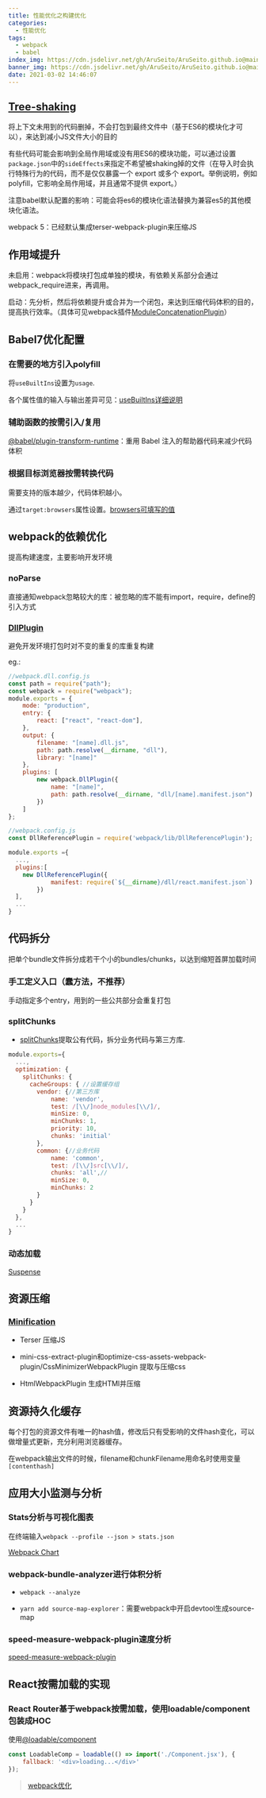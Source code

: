 ```yaml
---
title: 性能优化之构建优化
categories:
  - 性能优化
tags:
  - webpack
  - babel
index_img: https://cdn.jsdelivr.net/gh/AruSeito/AruSeito.github.io@main/source/img/banner/bg2.jpg
banner_img: https://cdn.jsdelivr.net/gh/AruSeito/AruSeito.github.io@main/source/img/banner/bg2.jpg
date: 2021-03-02 14:46:07
---
```


## [Tree-shaking](https://webpack.docschina.org/guides/tree-shaking/)

将上下文未用到的代码删掉，不会打包到最终文件中（基于ES6的模块化才可以），来达到减小JS文件大小的目的

有些代码可能会影响到全局作用域或没有用ES6的模块功能，可以通过设置`package.json`中的`sideEffects`来指定不希望被shaking掉的文件（在导入时会执行特殊行为的代码，而不是仅仅暴露一个 export 或多个 export。举例说明，例如 polyfill，它影响全局作用域，并且通常不提供 export。）

注意babel默认配置的影响：可能会将es6的模块化语法替换为兼容es5的其他模块化语法。

webpack 5：已经默认集成terser-webpack-plugin来压缩JS

## 作用域提升

未启用：webpack将模块打包成单独的模块，有依赖关系部分会通过webpack_require进来，再调用。

启动：先分析，然后将依赖提升或合并为一个闭包，来达到压缩代码体积的目的，提高执行效率。（具体可见webpack插件[ModuleConcatenationPlugin](https://webpack.docschina.org/plugins/module-concatenation-plugin/#root)）

## Babel7优化配置

### 在需要的地方引入polyfill

将`useBuiltIns`设置为`usage`.

各个属性值的输入与输出差异可见：[useBuiltIns详细说明](https://www.babeljs.cn/docs/babel-preset-env#usebuiltins)

### 辅助函数的按需引入/复用

[@babel/plugin-transform-runtime](https://www.babeljs.cn/docs/babel-plugin-transform-runtime#docsNav)：重用 Babel 注入的帮助器代码来减少代码体积

### 根据目标浏览器按需转换代码

需要支持的版本越少，代码体积越小。

通过`target:browsers`属性设置。[browsers可填写的值](https://github.com/browserslist/browserslist#full-list)

## webpack的依赖优化

提高构建速度，主要影响开发环境

### noParse

直接通知webpack忽略较大的库：被忽略的库不能有import，require，define的引入方式

### [DllPlugin](https://webpack.docschina.org/plugins/dll-plugin/#root)

避免开发环境打包时对不变的重复的库重复构建

eg.:
```JavaScript
//webpack.dll.config.js
const path = require("path");
const webpack = require("webpack");
module.exports = {
    mode: "production",
    entry: {
        react: ["react", "react-dom"],
    },
    output: {
        filename: "[name].dll.js",
        path: path.resolve(__dirname, "dll"),
        library: "[name]"
    },
    plugins: [
        new webpack.DllPlugin({
            name: "[name]",
            path: path.resolve(__dirname, "dll/[name].manifest.json")
        })
    ]
};

//webpack.config.js
const DllReferencePlugin = require('webpack/lib/DllReferencePlugin');

module.exports ={
  ...,
  plugins:[
    new DllReferencePlugin({
            manifest: require(`${__dirname}/dll/react.manifest.json`)
        })
  ],
  ...
}
```

## 代码拆分

把单个bundle文件拆分成若干个小的bundles/chunks，以达到缩短首屏加载时间

### 手工定义入口（蠢方法，不推荐）

手动指定多个entry，用到的一些公共部分会重复打包

### splitChunks

- [splitChunks](https://webpack.docschina.org/plugins/split-chunks-plugin/)提取公有代码，拆分业务代码与第三方库.

```JavaScript
module.exports={
  ...,
  optimization: {
    splitChunks: {
      cacheGroups: { //设置缓存组
        vendor: {//第三方库
            name: 'vendor',
            test: /[\\/]node_modules[\\/]/,
            minSize: 0, 
            minChunks: 1,
            priority: 10,
            chunks: 'initial'
        },
        common: {//业务代码
            name: 'common',
            test: /[\\/]src[\\/]/,
            chunks: 'all',//
            minSize: 0,
            minChunks: 2
        }
      }
    }
  },
  ...
}
```

### 动态加载

[Suspense](https://react.docschina.org/docs/concurrent-mode-suspense.html)

## 资源压缩

### [Minification](https://webpack.docschina.org/guides/production/#minification)

- Terser 压缩JS

- mini-css-extract-plugin和optimize-css-assets-webpack-plugin/CssMinimizerWebpackPlugin  提取与压缩css

- HtmlWebpackPlugin 生成HTMl并压缩

## 资源持久化缓存

每个打包的资源文件有唯一的hash值，修改后只有受影响的文件hash变化，可以做增量式更新，充分利用浏览器缓存。

在webpack输出文件的时候，filename和chunkFilename用命名时使用变量`[contenthash]`

## 应用大小监测与分析

### Stats分析与可视化图表

在终端输入`webpack --profile --json > stats.json`

[Webpack Chart](https://alexkuz.github.io/webpack-chart/)

### webpack-bundle-analyzer进行体积分析

- `webpack --analyze`

- `yarn add source-map-explorer`：需要webpack中开启devtool生成source-map

### speed-measure-webpack-plugin速度分析

[speed-measure-webpack-plugin](https://www.npmjs.com/package/speed-measure-webpack-plugin)

## React按需加载的实现

### React Router基于webpack按需加载，使用loadable/component包装成HOC

使用[@loadable/component](https://www.npmjs.com/package/@loadable/component)

```JavaScript
const LoadableComp = loadable(() => import('./Component.jsx'), {
    fallback: '<div>loading...</div>'
});
```





> [webpack优化](https://segmentfault.com/a/1190000022205477)
